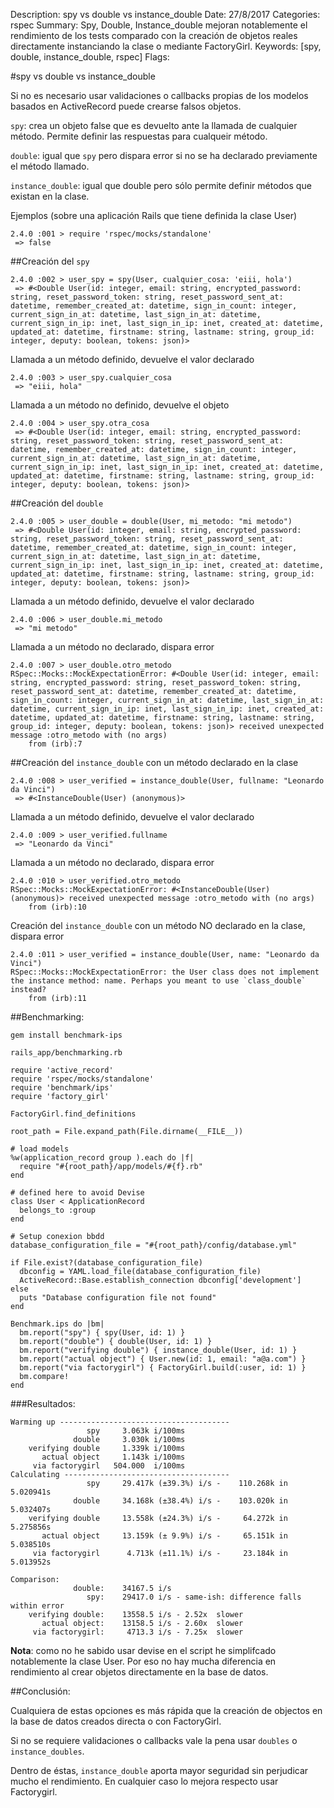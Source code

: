 Description: spy vs double vs instance_double
Date: 27/8/2017
Categories: rspec
Summary: Spy, Double, Instance_double mejoran notablemente el rendimiento de los tests comparado con la creación de objetos reales directamente instanciando la clase o mediante FactoryGirl.
Keywords: [spy, double, instance_double, rspec]
Flags: 

#spy vs double vs instance_double

Si no es necesario usar validaciones o callbacks propias de los modelos basados en ActiveRecord puede crearse falsos objetos. 

`spy`: crea un objeto false que es devuelto ante la llamada de cualquier método. Permite definir las respuestas para cualqueir método.

`double`: igual que `spy` pero dispara error si no se ha declarado previamente el método llamado.

`instance_double`: igual que double pero sólo permite definir métodos que existan en la clase.

Ejemplos (sobre una aplicación Rails que tiene definida la clase User)

    2.4.0 :001 > require 'rspec/mocks/standalone'
     => false 

##Creación del `spy`

    2.4.0 :002 > user_spy = spy(User, cualquier_cosa: 'eiii, hola')
     => #<Double User(id: integer, email: string, encrypted_password: string, reset_password_token: string, reset_password_sent_at: datetime, remember_created_at: datetime, sign_in_count: integer, current_sign_in_at: datetime, last_sign_in_at: datetime, current_sign_in_ip: inet, last_sign_in_ip: inet, created_at: datetime, updated_at: datetime, firstname: string, lastname: string, group_id: integer, deputy: boolean, tokens: json)> 

Llamada a un método definido, devuelve el valor declarado

    2.4.0 :003 > user_spy.cualquier_cosa
     => "eiii, hola" 

Llamada a un método no definido, devuelve el objeto

    2.4.0 :004 > user_spy.otra_cosa
     => #<Double User(id: integer, email: string, encrypted_password: string, reset_password_token: string, reset_password_sent_at: datetime, remember_created_at: datetime, sign_in_count: integer, current_sign_in_at: datetime, last_sign_in_at: datetime, current_sign_in_ip: inet, last_sign_in_ip: inet, created_at: datetime, updated_at: datetime, firstname: string, lastname: string, group_id: integer, deputy: boolean, tokens: json)> 

##Creación del `double`

    2.4.0 :005 > user_double = double(User, mi_metodo: "mi metodo")
     => #<Double User(id: integer, email: string, encrypted_password: string, reset_password_token: string, reset_password_sent_at: datetime, remember_created_at: datetime, sign_in_count: integer, current_sign_in_at: datetime, last_sign_in_at: datetime, current_sign_in_ip: inet, last_sign_in_ip: inet, created_at: datetime, updated_at: datetime, firstname: string, lastname: string, group_id: integer, deputy: boolean, tokens: json)> 

Llamada a un método definido, devuelve el valor declarado

    2.4.0 :006 > user_double.mi_metodo
     => "mi metodo" 

Llamada a un método no declarado, dispara error

    2.4.0 :007 > user_double.otro_metodo
    RSpec::Mocks::MockExpectationError: #<Double User(id: integer, email: string, encrypted_password: string, reset_password_token: string, reset_password_sent_at: datetime, remember_created_at: datetime, sign_in_count: integer, current_sign_in_at: datetime, last_sign_in_at: datetime, current_sign_in_ip: inet, last_sign_in_ip: inet, created_at: datetime, updated_at: datetime, firstname: string, lastname: string, group_id: integer, deputy: boolean, tokens: json)> received unexpected message :otro_metodo with (no args)
        from (irb):7


##Creación del `instance_double` con un método declarado en la clase

    2.4.0 :008 > user_verified = instance_double(User, fullname: "Leonardo da Vinci")
     => #<InstanceDouble(User) (anonymous)> 

Llamada a un método definido, devuelve el valor declarado

    2.4.0 :009 > user_verified.fullname
     => "Leonardo da Vinci" 

Llamada a un método no declarado, dispara error

    2.4.0 :010 > user_verified.otro_metodo
    RSpec::Mocks::MockExpectationError: #<InstanceDouble(User) (anonymous)> received unexpected message :otro_metodo with (no args)
        from (irb):10

Creación del `instance_double` con un método NO declarado en la clase, dispara error

    2.4.0 :011 > user_verified = instance_double(User, name: "Leonardo da Vinci")
    RSpec::Mocks::MockExpectationError: the User class does not implement the instance method: name. Perhaps you meant to use `class_double` instead?
        from (irb):11

##Benchmarking:

    gem install benchmark-ips

`rails_app/benchmarking.rb`

    require 'active_record'
    require 'rspec/mocks/standalone'
    require 'benchmark/ips'
    require 'factory_girl'

    FactoryGirl.find_definitions

    root_path = File.expand_path(File.dirname(__FILE__))

    # load models
    %w(application_record group ).each do |f|
      require "#{root_path}/app/models/#{f}.rb"
    end

    # defined here to avoid Devise
    class User < ApplicationRecord
      belongs_to :group
    end

    # Setup conexion bbdd
    database_configuration_file = "#{root_path}/config/database.yml"

    if File.exist?(database_configuration_file)
      dbconfig = YAML.load_file(database_configuration_file)
      ActiveRecord::Base.establish_connection dbconfig['development']
    else
      puts "Database configuration file not found"
    end

    Benchmark.ips do |bm|
      bm.report("spy") { spy(User, id: 1) }
      bm.report("double") { double(User, id: 1) }
      bm.report("verifying double") { instance_double(User, id: 1) }
      bm.report("actual object") { User.new(id: 1, email: "a@a.com") }
      bm.report("via factorygirl") { FactoryGirl.build(:user, id: 1) }
      bm.compare!
    end

###Resultados:

    Warming up --------------------------------------
                     spy     3.063k i/100ms
                  double     3.030k i/100ms
        verifying double     1.339k i/100ms
           actual object     1.143k i/100ms
         via factorygirl   504.000  i/100ms
    Calculating -------------------------------------
                     spy     29.417k (±39.3%) i/s -    110.268k in   5.020941s
                  double     34.168k (±38.4%) i/s -    103.020k in   5.032407s
        verifying double     13.558k (±24.3%) i/s -     64.272k in   5.275856s
           actual object     13.159k (± 9.9%) i/s -     65.151k in   5.038510s
         via factorygirl      4.713k (±11.1%) i/s -     23.184k in   5.013952s

    Comparison:
                  double:    34167.5 i/s
                     spy:    29417.0 i/s - same-ish: difference falls within error
        verifying double:    13558.5 i/s - 2.52x  slower
           actual object:    13158.5 i/s - 2.60x  slower
         via factorygirl:     4713.3 i/s - 7.25x  slower


**Nota**: como no he sabido usar devise en el script he simplifcado notablemente la clase User. Por eso no hay mucha diferencia en rendimiento al crear objetos directamente en la base de datos.

##Conclusión:

Cualquiera de estas opciones es más rápida que la creación de objectos en la base de datos creados directa o con FactoryGirl.

Si no se requiere validaciones o callbacks vale la pena usar `doubles` o `instance_doubles`.

Dentro de éstas, `instance_double` aporta mayor seguridad sin perjudicar mucho el rendimiento. En cualquier caso lo mejora respecto usar Factorygirl.
